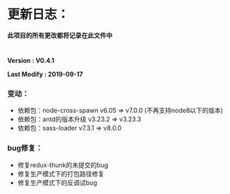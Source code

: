 # 更新日志：

**此项目的所有更改都将记录在此文件中**
# 


**Version : V0.4.1**

**Last Modify : 2019-09-17**

### 变动：
* 依赖包：node-cross-spawn v6.05 => v7.0.0 (不再支持node8以下的版本)
* 依赖包：antd的版本升级 v3.23.2 => v3.23.3
* 依赖包：sass-loader v7.3.1 => v8.0.0 

### bug修复：
* 修复redux-thunk的未提交的bug
* 修复生产模式下的打包路径修复
* 修复生产模式下的反调试bug

